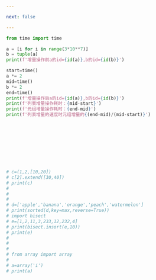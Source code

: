 ```yaml
---

next: false

---
```




<BlogInfo id="858" title="2.序列的增量赋值" author="白日梦想猿" pv=0 read_times=0 pre_cost_time="0分30秒" category="序列构成的数组" tag_list="['序列构成的数组']" create_time="2022.02.14 10:27:06" update_time="2022.09.04 16:11:53" />

```python
from time import time

a = [i for i in range(3*10**7)]
b = tuple(a)
print(f'增量操作前a的id={id(a)},b的id={id(b)}')

start=time()
a *= 2
mid=time()
b *= 2
end=time()
print(f'增量操作后a的id={id(a)},b的id={id(b)}')
print(f'列表增量操作耗时：{mid-start}')
print(f'元组增量操作耗时：{end-mid}')
print(f'列表增量的速度时元组增量的{(end-mid)/(mid-start)}')










# c=(1,2,[10,20])
# c[2].extend([30,40])
# print(c)
#
#
#
# d=['apple','banana','orange','peach','watermelon']
# print(sorted(d,key=max,reverse=True))
# import bisect
# e=[1,2,11,3,233,12,232,4]
# print(bisect.insort(e,10))
# print(e)
#
#
#
# from array import array
#
# a=array('i')
# print(a)

```



<ActionBox />
